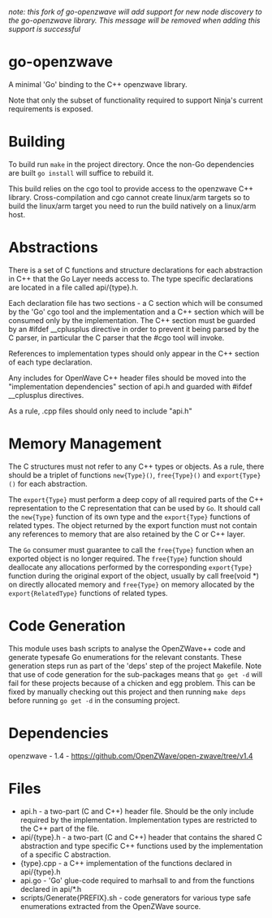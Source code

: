 *note: this fork of go-openzwave will add support for new node discovery to the go-openzwave library. This message will be removed when adding this support is successful*

go-openzwave
============
A minimal 'Go' binding to the C++ openzwave library.

Note that only the subset of functionality required to support Ninja's current requirements is exposed.

Building
========
To build run `make` in the project directory. Once the non-Go dependencies are built `go install` will suffice to rebuild it.

This build relies on the cgo tool to provide access to the openzwave C++ library. Cross-compilation and cgo cannot create linux/arm targets so to build
the linux/arm target you need to run the build natively on a linux/arm host.

Abstractions
============
There is a set of C functions and structure declarations for each abstraction in C++ that the Go Layer needs access to. The type specific declarations are located in a file called api/{type}.h.

Each declaration file has two sections - a C section which will be consumed by the 'Go' cgo tool and the implementation and a C++ section which will be consumed only by the implementation.
The C++ section must be guarded by an #ifdef __cplusplus directive in order to prevent it being parsed by the C parser, in particular the C parser that the #cgo tool will invoke.

References to implementation types should only appear in the C++ section of each type declaration.

Any includes for OpenWave C++ header files should be moved into the "implementation dependencies" section of api.h and guarded with #ifdef __cplusplus directives.

As a rule, .cpp files should only need to include "api.h"

Memory Management
=================
The C structures must not refer to any C++ types or objects. As a rule, there should be a triplet of functions `new{Type}()`, `free{Type}()` and `export{Type}()` for each abstraction.

The `export{Type}` must perform a deep copy of all required parts of the C++ representation to the C representation that can be used by `Go`. It should call the `new{Type}` function of its
own type and the `export{Type}` functions of related types. The object returned by the export function must not contain any references to memory that are also retained by the C or C++ layer.

The `Go` consumer must guarantee to call the `free{Type}` function when an exported object is no longer required. The `free{Type}` function should deallocate any allocations performed by the corresponding `export{Type}` function during the original export of the object, usually by call free(void *) on directly allocated memory and `free{Type}` on memory allocated by the `export{RelatedType}` functions
of related types.

Code Generation
===============
This module uses bash scripts to analyse the OpenZWave++ code and generate typesafe Go enumerations for the relevant constants. These generation steps run as part of the 'deps' step of the project Makefile. Note that use of code generation for the sub-packages means that `go get -d` will fail for these projects because of a chicken and egg problem. This can be fixed by manually checking out this project and then running `make deps` before running `go get -d` in the consuming project.

Dependencies
============
openzwave - 1.4 - https://github.com/OpenZWave/open-zwave/tree/v1.4

Files
=====
* api.h - a two-part (C and C++) header file. Should be the only include required by the implementation. Implementation types are restricted to the C++ part of the file.
* api/{type}.h - a two-part (C and C++) header that contains the shared C abstraction and type specific C++ functions used by the implementation of a specific C abstraction.
* {type}.cpp - a C++ implementation of the functions declared in api/{type}.h
* api.go - 'Go' glue-code required to marhsall to and from the functions declared in api/*.h
* scripts/Generate{PREFIX}.sh - code generators for various type safe enumerations extracted from the OpenZWave source.
